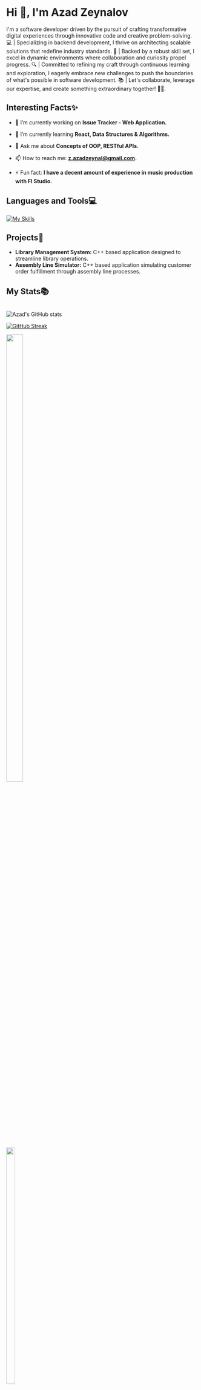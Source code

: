 
<h1>Hi 👋, I'm Azad Zeynalov</h1>
<p>I'm a software developer driven by the pursuit of crafting transformative digital experiences through innovative code and creative problem-solving. 💻 | Specializing in backend development, I thrive on architecting scalable solutions that redefine industry standards. 🚀 | Backed by a robust skill set, I excel in dynamic environments where collaboration and curiosity propel progress. 🔍 | Committed to refining my craft through continuous learning and exploration, I eagerly embrace new challenges to push the boundaries of what's possible in software development. 📚 | Let's collaborate, leverage our expertise, and create something extraordinary together! 💼✨.</p>


<h2>Interesting Facts✨</h2>

- 🔭 I’m currently working on **Issue Tracker - Web Application.**

- 🌱 I’m currently learning **React, Data Structures & Algorithms.**

- 💬 Ask me about **Concepts of OOP, RESTful APIs.**

- 📫 How to reach me: **z.azadzeynal@gmail.com.**

- ⚡ Fun fact: **I have a decent amount of experience in music production with Fl Studio.**
<p align="left">
</p>


<h2 align="left">Languages and Tools💻</h2>

 [![My Skills](https://skillicons.dev/icons?i=c,cpp,js,py,react,express,mongo,postgres,linux,git&perline=15)](https://skillicons.dev)
 

 <h2>Projects💼</h2>

 - **Library Management System:** C++ based application designed to streamline library operations.
 - **Assembly Line Simulator:** C++ based application simulating customer order fulfillment through assembly line processes.

 
<h2>My Stats📚</h2>

<div style="display: inline-block;">
 

  ![Azad's GitHub stats](https://github-readme-stats.vercel.app/api?username=808azad&show_icons=true&theme=neon)
 


  [![GitHub Streak](https://streak-stats.demolab.com/?user=808azad&theme=neon)](https://git.io/streak-stats)

<div class='container'>
<img style="height: auto; width: 55%;" class="img" src="https://github-readme-stats.vercel.app/api?username=808azad&show_icons=true&theme=neon" />
&nbsp;
&nbsp;
<img style="height: auto; width: 40%;" class="img" src="https://streak-stats.demolab.com/?user=808azad&theme=neon)" /></div>
</div>

</div>

